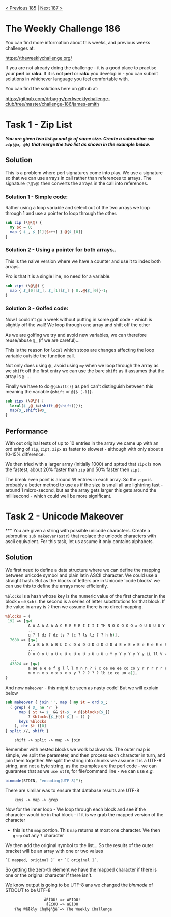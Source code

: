 [< Previous 185](https://github.com/drbaggy/perlweeklychallenge-club/tree/master/challenge-185/james-smith) |
[Next 187 >](https://github.com/drbaggy/perlweeklychallenge-club/tree/master/challenge-187/james-smith)

# The Weekly Challenge 186

You can find more information about this weeks, and previous weeks challenges at:

  https://theweeklychallenge.org/

If you are not already doing the challenge - it is a good place to practise your
**perl** or **raku**. If it is not **perl** or **raku** you develop in - you can
submit solutions in whichever language you feel comfortable with.

You can find the solutions here on github at:

https://github.com/drbaggy/perlweeklychallenge-club/tree/master/challenge-186/james-smith

# Task 1 - Zip List

***You are given two list `@a` and `@b` of same size. Create a subroutine `sub zip(@a, @b)` that merge the two list as shown in the example below.***

## Solution

This is a problem where perl signatures come into play. We use a signature so that we can
use arrays in call rather than references to arrays. The signature `(\@\@)` then converts
the arrays in the call into references.

### Solution 1 - Simple code:

Rather using a loop variable and select out of the two arrays
we loop through 1 and use a pointer to loop through the
other.

```perl
sub zip (\@\@) {
  my $c = 0;
  map { $_, $_[1][$c++] } @{$_[0]}
}
```

### Solution 2 - Using a pointer for both arrays..

This is the naive version where we have a counter and use it to index both arrays.

Pro is that it is a single line, no need for a variable.

```perl
sub zipt (\@\@) {
  map { $_[0][$_], $_[1][$_] } 0..@{$_[0]}-1;
}
```

### Solution 3 - Golfed code:

Now I couldn't go a week without putting in some golf code - which is slightly
off the wall! We loop through one array and shift off the other

As we are golfing we try and avoid new variables, we can therefore reuse/abuse `@_`
(if we are careful)...

This is the reason for `local` which stops are changes affecting the loop variable
outside the function call.

Not only does using `@_` avoid using `my` when we loop through the array as we
`shift` off the first entry we can use the bare `shift` as it assumes that the
array is `@_`...

Finally we have to do `@{shift()}` as perl can't distinguish between this meaning
the variable `@shift` or `@{$_[-1]}`.

```perl
sub zipx (\@\@) {
  local($_,@_)=(shift,@{shift()});
  map{$_,shift}@$_
}
```

## Performance

With out original tests of up to 10 entries in the array we came up
with an ord ering of `zip`, `zipt`, `zipx` as faster to slowest -
although with only about a 10-15% difference.

We then tried with a larger array (initially 1000) and sptted that
`zipx` is now the fastest, about 20% faster than `zip` and 50% faster
then `zipt`.

The break even point is around `35` entries in each array. So the
`zipx` is probably a better method to use as if the size is small
all are lightning fast - around 1 micro-second, but as the array
gets larger this gets around the millisecond - which could well be
more significant.

# Task 2 - Unicode Makeover

*** You are given a string with possible unicode characters. Create a subroutine `sub makeover($str)` that replace the unicode characters with ascii equivalent. For this task, let us assume it only contains alphabets.

## Solution

We first need to define a data structure where we can define the mapping between unicode symbol and plain latin ASCII character.
We could use a straight hash. But as the blocks of letters are in Unicode 'code blocks' we can use this to define the arrays
more efficiently.

`%blocks` is a hash whose key is the numeric value of the first character in the block `ord($ch)`.
the second is a series of letter substitutions for that block. If the value in array is `?` then we assume there is
no direct mapping.

```perl
%blocks = (
 192 => [qw(
          A A A A A A A C E E E E I I I I TH N O O O O O x O U U U U Y TH SS
          ...
          q ? ? dz ? dz ts ? tc ? ls lz ? ? h h)],
  7680 => [qw(
          A a B b B b B b C c D d D d D d D d D d E e E e E e E e E e F f
          ...
          O o O o U u U u U u U u U u U u U u Y y Y y Y y Y y LL ll V v Y y)],
  ...
  43824 => [qw(
          a ae e e e f g l l l m n n ? ? c oe oe ee co co y r r r r r r r s n n
          m m n x x x x x x x y ? ? ? ? ? lb ie ce uo a)],
}
```

And now `makeover` - this might be seen as nasty code! But we will explain below

```perl
sub makeover { join '', map { my $t = ord $_;
  ( grep( { $_ ne '?' }
      map { $t >= $_ && $t-$_ < @{$blocks{$_}}
          ? $blocks{$_}[$t-$_] : () }
      keys %blocks
    ), chr $t )[0]
} split //, shift }

```

```
    shift -> split -> map -> join
```

Remember with nested blocks we work backwards. The outer map is simple, we
split the parameter, and then process each character in turn, and join them
together. We split the string into chunks we assume it is a UTF-8 string, and
not a byte string, as the examples are the perl code - we can guarantee that
as we `use utf8`, for file/command line - we can use *e.g.*

```perl
binmode(STDIN, "encoding(UTF-8)");
```

There are similar was to ensure that database results are UTF-8

```
    keys -> map -> grep
```

Now for the inner loop - We loop through each block and see if the character
would be in that block - if it is we grab the mapped version of the character
- this is the `map` portion. This `map` returns at most one character.
We then `grep` out any `?` character

We then add the original symbol to the list... So the results of the outer
bracket will be an array with one or two values

    `[ mapped, original ]` or `[ original ]`.

So getting the zero-th element we have the mapped character if there is one or the original character if there isn't.

We know output is going to be UTF-8 ans we changed the *binmode*
of STDOUT to be UTF-8

```
                 ÃÊÍÒÙ! => AEIOU!
                  âÊíÒÙ => aEiOU
    Ƭȟȩ Ẇḕȅǩȴƴ Ćħąỻḝṅḡể => The Weekly Challenge
```
